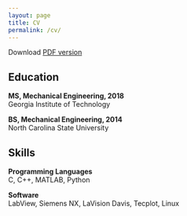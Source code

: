 ```yaml
---
layout: page
title: CV
permalink: /cv/
---
```

Download [PDF version](https://github.com/tjburrows/tjburrows.github.io/raw/master/TravisBurrowsResume.pdf)

## Education

**MS, Mechanical Engineering, 2018**  <br>
Georgia Institute of Technology

**BS, Mechanical Engineering, 2014**  <br>
North Carolina State University

## Skills
**Programming Languages** <br>
C, C++, MATLAB, Python

**Software** <br>
LabView, Siemens NX, LaVision Davis, Tecplot, Linux

